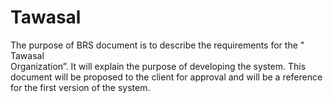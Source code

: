 # Tawasal

The purpose of BRS document is to describe the requirements for the " Tawasal	
Organization”. It will explain the purpose of developing the system. This document will be 
proposed to the client for approval and will be a reference for the first version of the system. 
